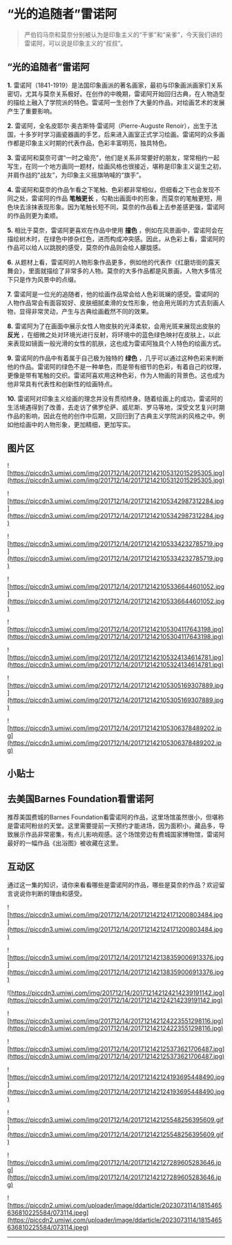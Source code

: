 # “光的追随者”雷诺阿

> 严伯钧马奈和莫奈分别被认为是印象主义的“干爹”和“亲爹”，今天我们讲的雷诺阿，可以说是印象主义的“叔叔”。

## “光的追随者”雷诺阿

 **1.** 雷诺阿（1841-1919）是法国印象画派的著名画家，最初与印象画派画家们关系密切，尤其与莫奈关系极好。在创作的中晚期，雷诺阿开始回归古典，在人物造型的描绘上融入了学院派的特色。雷诺阿一生创作了大量的作品，对绘画艺术的发展产生了重要影响。

 **2.** 雷诺阿，全名皮耶尔·奥古斯特·雷诺阿（Pierre-Auguste Renoir），出生于法国，十多岁时学习画瓷器画的手艺，后来进入画室正式学习绘画。雷诺阿的众多画作都是印象主义时期的代表作品，色彩丰富明亮，独具特色。

 **3.** 雷诺阿和莫奈可谓“一时之瑜亮”，他们是关系非常要好的朋友，常常相约一起写生，在同一个地方画同一题材，绘画风格也很接近，堪称是印象主义诞生之初，并肩作战的“战友”，为印象主义摇旗呐喊的“旗手”。

 **4.** 雷诺阿和莫奈的作品乍看之下笔触、色彩都非常相似，但细看之下也会发现不同之处，雷诺阿的作品 **笔触更长** ，勾勒出画面中的形象，而莫奈的笔触更短，用色块去涂抹表现形象。因为笔触长短不同，莫奈的作品看上去参差感更强，雷诺阿的作品则更为柔顺。

 **5.** 相比于莫奈，雷诺阿更喜欢在作品中使用 **撞色** ，例如在风景画中，雷诺阿会在描绘树木时，在绿色中掺杂红色，进而构成冲突感。因此，从色彩上看，雷诺阿的作品可以给人以跳脱的感受，莫奈的作品则会给人朦胧感。

 **6.** 从题材上看，雷诺阿的人物形象作品更多，例如他的代表作《红磨坊街的露天舞会》，里面就描绘了非常多的人物。莫奈的大多作品都是风景画，人物大多情况下只是作为风景中的点缀。

 **7.** 雷诺阿是一位光的追随者，他的绘画作品常会给人色彩斑斓的感受。雷诺阿的人物作品常会有面容姣好、皮肤细腻柔滑的女性形象，他会用光斑的方式去刻画人物，显得非常灵动，产生与古典绘画截然不同的效果。

 **8.** 雷诺阿为了在画面中展示女性人物皮肤的光泽柔软，会用光斑来展现出皮肤的 **反光** ，在细微之处对环境光进行反射，将环境中的蓝色绿色映衬在皮肤上，以此来表现如镜面一般光滑的女性的肌肤，这也成为雷诺阿独具个人特色的绘画方式。

 **9.** 雷诺阿的作品中有着属于自己极为独特的 **绿色** ，几乎可以通过这种色彩来判断他的作品。雷诺阿的绿色不是一种单色，而是带有细节的色彩，有着自己的纹理，更像是带有笔触的交织。雷诺阿喜欢用这种色彩，作为人物画的背景色。这也成为他非常具有代表性和创新性的绘画特点。

 **10.** 雷诺阿对印象主义绘画的理念并没有贯彻终身。随着绘画上的成功，雷诺阿的生活境遇得到了改善，去走访了佛罗伦萨、威尼斯、罗马等地，深受文艺复兴时期作品的影响，因此在他的创作中后期，又回归到了古典主义学院派的风格之中。例如他绘画中的人物形象，更加精细，更加写实。

## 图片区

![https://piccdn3.umiwi.com/img/201712/14/201712142105312015295305.jpg](https://piccdn3.umiwi.com/img/201712/14/201712142105312015295305.jpg)

![https://piccdn3.umiwi.com/img/201712/14/201712142105342987312284.jpg](https://piccdn3.umiwi.com/img/201712/14/201712142105342987312284.jpg)

![https://piccdn3.umiwi.com/img/201712/14/201712142105334232785719.jpg](https://piccdn3.umiwi.com/img/201712/14/201712142105334232785719.jpg)

![https://piccdn3.umiwi.com/img/201712/14/201712142105336644601052.jpg](https://piccdn3.umiwi.com/img/201712/14/201712142105336644601052.jpg)

![https://piccdn3.umiwi.com/img/201712/14/201712142105304117643198.jpg](https://piccdn3.umiwi.com/img/201712/14/201712142105304117643198.jpg)

![https://piccdn3.umiwi.com/img/201712/14/201712142105324134614781.jpg](https://piccdn3.umiwi.com/img/201712/14/201712142105324134614781.jpg)

![https://piccdn3.umiwi.com/img/201712/14/201712142105305169307889.jpg](https://piccdn3.umiwi.com/img/201712/14/201712142105305169307889.jpg)

![https://piccdn3.umiwi.com/img/201712/14/201712142105306378489202.jpg](https://piccdn3.umiwi.com/img/201712/14/201712142105306378489202.jpg)

## 小贴士

## 去美国Barnes Foundation看雷诺阿

推荐美国费城的Barnes Foundation看雷诺阿的作品，这里场馆虽然很小，但堪称是雷诺阿粉丝的天堂。这里需要提前一天预约才能进场，因为面积小，藏品多，导致展示作品非常密集，有点儿影响观感。这个场馆旁边有费城国家博物馆，雷诺阿最好的一幅作品《出浴图》被收藏在这里。

## 互动区

通过这一集的知识，请你来看看哪些是雷诺阿的作品，哪些是莫奈的作品？欢迎留言说说你判断的理由和感受。

![https://piccdn3.umiwi.com/img/201712/14/201712142124171200803484.jpg](https://piccdn3.umiwi.com/img/201712/14/201712142124171200803484.jpg)

![https://piccdn3.umiwi.com/img/201712/14/201712142138359006913376.jpg](https://piccdn3.umiwi.com/img/201712/14/201712142138359006913376.jpg)

![https://piccdn3.umiwi.com/img/201712/14/201712142124214239191142.jpg](https://piccdn3.umiwi.com/img/201712/14/201712142124214239191142.jpg)

![https://piccdn3.umiwi.com/img/201712/14/201712142124223551298116.jpg](https://piccdn3.umiwi.com/img/201712/14/201712142124223551298116.jpg)

![https://piccdn3.umiwi.com/img/201712/14/201712142125373621706487.jpg](https://piccdn3.umiwi.com/img/201712/14/201712142125373621706487.jpg)

![https://piccdn3.umiwi.com/img/201712/14/201712142124193695448490.jpg](https://piccdn3.umiwi.com/img/201712/14/201712142124193695448490.jpg)

![https://piccdn3.umiwi.com/img/201712/14/201712142125548256395609.gif](https://piccdn3.umiwi.com/img/201712/14/201712142125548256395609.gif)

![https://piccdn3.umiwi.com/img/201712/14/201712142127289605283646.jpg](https://piccdn3.umiwi.com/img/201712/14/201712142127289605283646.jpg)

![https://piccdn2.umiwi.com/uploader/image/ddarticle/2023073114/1815465636810225584/073114.jpeg](https://piccdn2.umiwi.com/uploader/image/ddarticle/2023073114/1815465636810225584/073114.jpeg)

---
